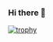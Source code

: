### Hi there 👋

[![trophy](https://github-profile-trophy.vercel.app/?username=moonbell-e&theme=onedark&no-frame=true)](https://github.com/ryo-ma/github-profile-trophy)

<!--
**moonbell-e/moonbell-e** is a ✨ _special_ ✨ repository because its `README.md` (this file) appears on your GitHub profile.

Here are some ideas to get you started:

- 🔭 I’m currently working on ...
- 🌱 I’m currently learning ...
- 👯 I’m looking to collaborate on ...
- 🤔 I’m looking for help with ...
- 💬 Ask me about ...
- 📫 How to reach me: ...
- 😄 Pronouns: ...
- ⚡ Fun fact: ...
-->
